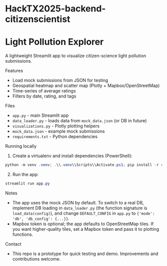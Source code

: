 # HackTX2025-backend-citizenscientist
# Light Pollution Explorer
A lightweight Streamlit app to visualize citizen-science light pollution submissions.

Features
- Load mock submissions from JSON for testing
- Geospatial heatmap and scatter map (Plotly + Mapbox/OpenStreetMap)
- Time-series of average ratings
- Filters by date, rating, and tags

Files
- `app.py` - main Streamlit app
- `data_loader.py` - loads data from `mock_data.json` (or DB in future)
- `visualizations.py` - Plotly plotting helpers
- `mock_data.json` - example mock submissions
- `requirements.txt` - Python dependencies

Running locally
1. Create a virtualenv and install dependencies (PowerShell):

```powershell
python -m venv .venv; .\\.venv\\Scripts\\Activate.ps1; pip install -r requirements.txt
```

2. Run the app:

```powershell
streamlit run app.py
```

Notes
- The app uses the mock JSON by default. To switch to a real DB, implement DB loading in `data_loader.py` (the function signature is `load_data(config)`), and change `DEFAULT_CONFIG` in `app.py` to `{'mode': 'db', 'db_config': {...}}`.
- Mapbox token is optional; the app defaults to OpenStreetMap tiles. If you want higher-quality tiles, set a Mapbox token and pass it to plotting functions.

Contact
- This repo is a prototype for quick testing and demo. Improvements and contributions welcome.


